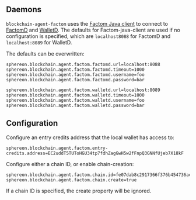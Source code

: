 ## Daemons
`blockchain-agent-factom` uses the [Factom Java client](https://github.com/bi-foundation/factom-java) to connect to [FactomD](https://github.com/FactomProject/factomd) and [WalletD](https://github.com/FactomProject/factom-walletd).
The defaults for Factom-java-client are used if no configuration is specified, which are `localhost8088` for FactomD and `localhost:8089` for WalletD.

The defaults can be overwritten:
```
sphereon.blockchain.agent.factom.factomd.url=localhost:8088
sphereon.blockchain.agent.factom.factomd.timeout=1000
sphereon.blockchain.agent.factom.factomd.username=foo
sphereon.blockchain.agent.factom.factomd.password=bar

sphereon.blockchain.agent.factom.walletd.url=localhost:8089
sphereon.blockchain.agent.factom.walletd.timeout=1000
sphereon.blockchain.agent.factom.walletd.username=foo
sphereon.blockchain.agent.factom.walletd.password=bar
```

## Configuration
Configure an entry credits address that the local wallet has access to:
```
sphereon.blockchain.agent.factom.entry-credits.address=EC2uddT5TUToHGU34tp7fdhZagGwH5w2fFnpQ3GNNfUjeb7X18kF
```

Configure either a chain ID, or enable chain-creation:
```
sphereon.blockchain.agent.factom.chain.id=fe07dab8c2917366f376b454736ac07865626074691b30ffddddda4ff02a9451
sphereon.blockchain.agent.factom.chain.create=true
```
If a chain ID is specified, the create property will be ignored.
